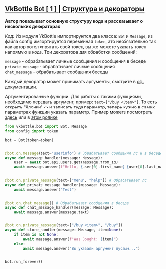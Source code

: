 ## [VkBottle Bot [ 1 ] | Структура и декораторы](https://www.youtube.com/watch?v=9OulU1HnVQY)
__Автор показывает основную структуру кода и рассказывает о нескольких декораторах__

*Код:* Из модуля VkBottle импортируются два класса: `Bot` и `Message`, из файла config импортируется переменная `token`, это необязательно так как автор хотел спрятать свой токен, вы же можете указать токен напрямую в коде. Три декоратора для обработки сообщений:

`message` - обрабатывает личные сообщения и сообщения в беседе \
`private_message` - обрабатывает личные сообщения \
`chat_message` - обрабатывает сообщения беседы

Каждый декоратор может принимать аргументы, смотрите в [оф. документации](https://github.com/vkbottle/vkbottle/).

Аргументированные функции. Для работы с такими функциями, необходимо передать аргумент, пример: `text=["/buy <item>"]`. То есть открыть "ёлочки" `<>` и записать туда параметр, теперь нужно в самих параметрах функции указать параметр. Пример можете посмотреть [здесь](https://github.com/vkbottle/vkbottle/blob/master/examples/high-level/easy_bot.py) или в [этом ролике](https://www.youtube.com/watch?v=9OulU1HnVQY)
```py
from vkbottle.bot import Bot, Message
from config import token

bot = Bot(token=token)


@bot.on.message(text="userinfo") # Обрабатывает сообщения лс и в беседе
async def message_handler(message: Message):
	user = await bot.api.users.get(message.from_id)
	await message.answer(f"Hello, {user[0].first_name} {user[0].last_name}")


@bot.on.private_message(text=["menu", "help"]) # Обрабатывает лс
async def private_message_handler(message: Message):
	await message.answer("Test")


@bot.on.chat_message() # Обрабатывает сообщения в беседе
async def chat_message_handler(message: Message):
	await message.answer(message.text)


@bot.on.private_message(text=["/buy <item>", "/buy"])
async def store_handler(message: Message, item=None):
	if item is not None:
		await message.answer(f"Was Bought: {item}")
	else:
		await message.answer("Вы указали аргумент пустым...")


bot.run_forever()
```